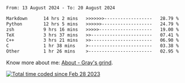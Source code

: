 <!--START_SECTION:waka-->

```txt
From: 13 August 2024 - To: 20 August 2024

Markdown      14 hrs 2 mins   >>>>>>>------------------   28.79 %
Python        12 hrs 5 mins   >>>>>>-------------------   24.79 %
zsh           9 hrs 16 mins   >>>>>--------------------   19.00 %
TeX           3 hrs 37 mins   >>-----------------------   07.41 %
C++           3 hrs 21 mins   >>-----------------------   06.90 %
C             1 hr 38 mins    >------------------------   03.38 %
Other         1 hr 26 mins    >------------------------   02.95 %
```

<!--END_SECTION:waka-->

<!-- [![grayxu's github stats](https://github-readme-stats.vercel.app/api?username=grayxu&count_private=true&show_icons=true)](https://github.com/grayxu) -->

Know more about me: [About - Gray's grind](https://www.grayxu.cn/).
<p align="left">
  <a href="https://wakatime.com/@c69eb31e-43a1-463f-8968-c3449e386f57"><img src="https://wakatime.com/badge/user/c69eb31e-43a1-463f-8968-c3449e386f57.svg" title="Total time coded since Feb 28 2023" /></a>
</p>

